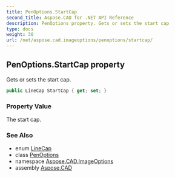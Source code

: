 ```yaml
---
title: PenOptions.StartCap
second_title: Aspose.CAD for .NET API Reference
description: PenOptions property. Gets or sets the start cap
type: docs
weight: 30
url: /net/aspose.cad.imageoptions/penoptions/startcap/
---
```

## PenOptions.StartCap property

Gets or sets the start cap.

```csharp
public LineCap StartCap { get; set; }
```

### Property Value

The start cap.

### See Also

* enum [LineCap](../../../aspose.cad/linecap/)
* class [PenOptions](../)
* namespace [Aspose.CAD.ImageOptions](../../penoptions/)
* assembly [Aspose.CAD](../../../)



